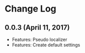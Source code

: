# Change Log

## 0.0.3 (April 11, 2017)
- Features: Pseudo localizer
- Features: Create default settings
